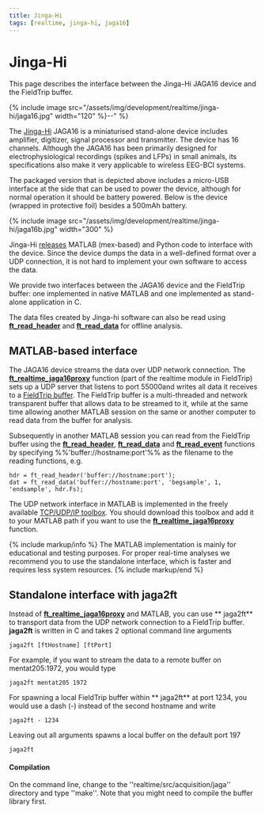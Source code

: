 ```yaml
---
title: Jinga-Hi
tags: [realtime, jinga-hi, jaga16]
---
```


# Jinga-Hi

This page describes the interface between the Jinga-Hi JAGA16 device and the FieldTrip buffer.

{% include image src="/assets/img/development/realtime/jinga-hi/jaga16.jpg" width="120" %}--" %}

The [Jinga-Hi](http://www.jinga-hi.com) JAGA16 is a miniaturised stand-alone device includes amplifier, digitizer, signal processor and transmitter. The device has 16 channels. Although the JAGA16 has been primarily designed for electrophysiological recordings (spikes and LFPs) in small animals, its specifications also make it very applicable to wireless EEG-BCI systems.  

The packaged version that is depicted above includes a micro-USB interface at the side that can be used to power the device, although for normal operation it should be battery powered. Below is the device (wrapped in protective foil) besides a 500mAh battery.

{% include image src="/assets/img/development/realtime/jinga-hi/jaga16b.jpg" width="300" %}

Jinga-Hi [releases](https://github.com/Jinga-hi) MATLAB (mex-based) and Python code to interface with the device. Since the device dumps the data in a well-defined format over a UDP connection, it is not hard to implement your own software to access the data.

We provide two interfaces between the JAGA16 device and the FieldTrip buffer: one implemented in native MATLAB and one implemented as stand-alone application in C.

The data files created by Jinga-hi software can also be read using **[ft_read_header](/reference/ft_read_header)** and **[ft_read_data](/reference/ft_read_data)** for offline analysis.

##  MATLAB-based interface

The JAGA16 device streams the data over UDP network connection. The **[ft_realtime_jaga16proxy](/reference/ft_realtime_jaga16proxy)** function (part of the realtime module in FieldTrip) sets up a UDP server that listens to port 55000and writes all data it receives to a [FieldTrip buffer](/development/realtime). The FieldTrip buffer is a multi-threaded and network transparent buffer that allows data to be streamed to it, while at the same time allowing another MATLAB session on the same or another computer to read data from the buffer for analysis.

Subsequently in another MATLAB session you can read from the FieldTrip buffer using the **[ft_read_header](/reference/ft_read_header)**, **[ft_read_data](/reference/ft_read_data)** and **[ft_read_event](/reference/ft_read_event)** functions by specifying %%'buffer://hostname:port'%% as the filename to the reading functions, e.g.

    hdr = ft_read_header('buffer://hostname:port');
    dat = ft_read_data('buffer://hostname:port', 'begsample', 1, 'endsample', hdr.Fs);

The UDP network interface in MATLAB is implemented in the freely available [TCP/UDP/IP toolbox](http://mathworks.com/matlabcentral/fileexchange/345). You should download this toolbox and add it to your MATLAB path if you want to use the **[ft_realtime_jaga16proxy](/reference/ft_realtime_jaga16proxy)** function.

{% include markup/info %}
The MATLAB implementation is mainly for educational and testing purposes. For proper real-time analyses we recommend you to use the standalone interface, which is faster and requires less  system resources.
{% include markup/end %}

## Standalone interface with jaga2ft

Instead of **[ft_realtime_jaga16proxy](/reference/ft_realtime_jaga16proxy)** and MATLAB, you can use ** jaga2ft** to transport data from the UDP network connection to a FieldTrip buffer. **jaga2ft** is written in C and takes 2 optional command line arguments

    jaga2ft [ftHostname] [ftPort]

For example, if you want to stream the data to a remote buffer on mentat205:1972, you would type

    jaga2ft mentat205 1972

For spawning a local FieldTrip buffer within ** jaga2ft** at port 1234, you would use a dash (-) instead of the second hostname and write

    jaga2ft - 1234

Leaving out all arguments spawns a local buffer on the default port 197

    jaga2ft

#### Compilation

On the command line, change to the ''realtime/src/acquisition/jaga'' directory and type ''make''. Note that you might need to compile the buffer library first.
